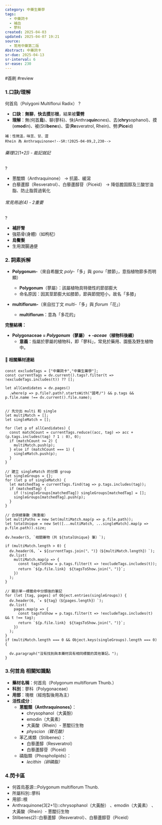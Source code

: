 ```yaml
---
category: 中藥生藥學
tags:
  - 中藥詞卡
  - 補血
  - 蓼科
created: 2025-04-03
updated: 2025-04-07 19:21
source:
  - 常用中藥第二版
Abstract: 中藥詞卡
sr-due: 2025-04-13
sr-interval: 6
sr-ease: 230
---
```


#首刷 #review

### 1.口訣/理解
何首烏（Polygoni Multiflorui Radix）
?
- **口訣**：**無聊**，**快去摸**那**根**，結果被**雷劈**
- **理解**：無(何首**烏**)、聊(蓼科)、快(Anthra**quin**ones)、去(**chry**sophanol)、摸(e**mod**in)、被(Stil**bene**s)、雷(**Re**sveratrol, Rhein)、劈(**Pice**id)
> 
	補：性微溫，味苦、甘、澀
	Rhein 為 Anthraquinone<!--SR:!2025-04-09,2,230--> 

###### 藥理(2[1+2]) - 能記就記
?
- 蒽醌類（Anthraquinone） → 抗菌、緩瀉  
- 白藜蘆醇（Resveratrol）、白藜蘆醇苷（Piceid） → 降低膽固醇及三酸甘油脂、防止脂質過氧化 <!--SR:!2025-04-10,3,250-->  

###### 常見用途(4) - 2重要
?
- **補肝腎**  
- 強筋骨(身體)（如枸杞） 
- **烏鬢髮**  
- 生用潤腸通便 <!--SR:!2025-04-10,3,250-->






### 2. 詞素拆解  
- **Polygonum-**（來自希臘文 *poly-*「多」與 *gonu*「膝節」，意指植物節多而明顯）  
  - **Polygonum**（蓼屬）：該屬植物具特徵性的節部膨大  
  - 命名原因：因其莖節膨大如膝節，節與節間短小，故名「多膝」  

- **multiflorum-**（來自拉丁文 *multi-*「多」與 *florum*「花」）  
  - **multiflorum**：意為「多花的」  

**完整結構：**


- **Polygonaceae = *Polygonum*（蓼屬） + *-aceae*（植物科後綴）**  
  - **意義**：指屬於蓼屬的植物科，即「蓼科」，常見於藥用、園藝及野生植物中。



#### 📌 相關藥材連結


```dataviewjs
const excludeTags = ["中藥詞卡","中藥生藥學"];
const currentTags = dv.current().tags?.filter(t => !excludeTags.includes(t)) ?? [];

let allCandidates = dv.pages()
  .where(p => p.file?.path?.startsWith("國考/") && p.tags && p.file.name !== dv.current().file.name);


// 先分出 multi 和 single
let multiMatch = [];
let singleMatch = [];

for (let p of allCandidates) {
  const matchCount = currentTags.reduce((acc, tag) => acc + (p.tags.includes(tag) ? 1 : 0), 0);
  if (matchCount >= 2) {
    multiMatch.push(p);
  } else if (matchCount === 1) {
    singleMatch.push(p);
  }
}

// 建立 singleMatch 的分類 group
let singleGroups = {};
for (let p of singleMatch) {
  let matchedTag = currentTags.find(tag => p.tags.includes(tag));
  if (matchedTag) {
    if (!singleGroups[matchedTag]) singleGroups[matchedTag] = [];
    singleGroups[matchedTag].push(p);
  }
}

// 合併總筆數（無重複）
let multiPaths = new Set(multiMatch.map(p => p.file.path));
let totalUnique = new Set([...multiMatch, ...singleMatch].map(p => p.file.path)).size;

dv.header(5, `相關藥物（共 ${totalUnique} 筆）`);

if (multiMatch.length > 0) {
  dv.header(6, `▸ ${currentTags.join("、")}（${multiMatch.length}）`);
  dv.list(
    multiMatch.map(p => {
      const tagsToShow = p.tags.filter(t => !excludeTags.includes(t));
      return `${p.file.link}　${tagsToShow.join("、")}`;
    })
  );
}

// 顯示單一標籤命中分類後的筆記
for (let [tag, pages] of Object.entries(singleGroups)) {
  dv.header(6, `▸ ${tag}（${pages.length}）`);
  dv.list(
    pages.map(p => {
      const tagsToShow = p.tags.filter(t => !excludeTags.includes(t) && t !== tag);
      return `${p.file.link}　${tagsToShow.join("、")}`;
    })
  );
}
if (multiMatch.length === 0 && Object.keys(singleGroups).length === 0) {

  dv.paragraph("沒有找到與本藥材具有相同標籤的其他筆記。");
}

```



### 3.何首烏 相關知識點
- **藥材名稱**：何首烏（Polygonum multiflorum Thunb.）  
- **科別**：蓼科（Polygonaceae）  
- **用部**：塊根（經炮製後用為主）  
- **活性成分**：  
  - **蒽醌類（Anthraquinones）**：  
    - chrysophanol（大黃酚）  
    - emodin（大黃素）  
    - 大黃酸（Rhein）- 蒽醌衍生物
    - *physcion（鞣花酸）*  
  - 苯乙烯類（Stilbenes）：
    - 白藜蘆醇（Resveratrol）
    - 白藜蘆醇苷（Piceid）  
  - 磷脂類（Phospholipids）：  
    - *lecithin（卵磷脂）*  





### 4.閃卡區

- 何首烏基源:::Polygonum multiflorum Thunb. <!--SR:!2025-04-10,3,250!2025-04-10,3,250-->
- 所屬科別::蓼科 <!--SR:!2025-04-10,3,250-->
- 用部::根 <!--SR:!2025-04-10,3,250-->
- Anthraquinone(3[2+1])::chrysophanol（大黃酚） 、emodin（大黃素） 、大黃酸（Rhein）- 蒽醌衍生物 <!--SR:!2025-04-10,3,250-->
- Stilbenes(2)::白藜蘆醇（Resveratrol）、白藜蘆醇苷（Piceid） <!--SR:!2025-04-09,2,230-->
